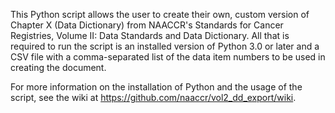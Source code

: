 This Python script allows the user to create their own, custom version
of Chapter X (Data Dictionary) from NAACCR's Standards for Cancer 
Registries, Volume II: Data Standards and Data Dictionary. All that is
required to run the script is an installed version of Python 3.0 or
later and a CSV file with a comma-separated list of the data item numbers
to be used in creating the document.

For more information on the installation of Python and the usage of the
script, see the wiki at https://github.com/naaccr/vol2_dd_export/wiki.
